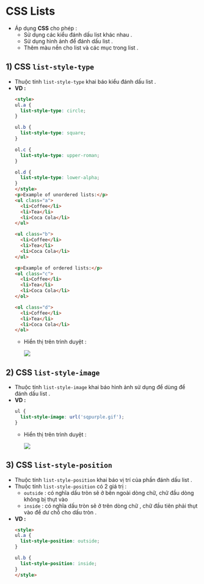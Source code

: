 # CSS Lists
- Áp dụng **CSS** cho phép :
    - Sử dụng các kiểu đánh dấu list khác nhau .
    - Sử dụng hình ảnh để đánh dấu list .
    - Thêm màu nền cho list và các mục trong list .
## **1) CSS `list-style-type`**
- Thuộc tính `list-style-type` khai báo kiểu đánh dấu list .
- **VD :**
    ```html
    <style>
    ul.a {
      list-style-type: circle;
    }

    ul.b {
      list-style-type: square;
    }

    ol.c {
      list-style-type: upper-roman;
    }

    ol.d {
      list-style-type: lower-alpha;
    }
    </style>
    <p>Example of unordered lists:</p>
    <ul class="a">
      <li>Coffee</li>
      <li>Tea</li>
      <li>Coca Cola</li>
    </ul>

    <ul class="b">
      <li>Coffee</li>
      <li>Tea</li>
      <li>Coca Cola</li>
    </ul>

    <p>Example of ordered lists:</p>
    <ol class="c">
      <li>Coffee</li>
      <li>Tea</li>
      <li>Coca Cola</li>
    </ol>

    <ol class="d">
      <li>Coffee</li>
      <li>Tea</li>
      <li>Coca Cola</li>
    </ol>
    ```
    - Hiển thị trên trình duyệt :

        <img src=https://i.imgur.com/rkMcg7O.png>

## **2) CSS `list-style-image`**
- Thuộc tính `list-style-image` khai báo hình ảnh sử dụng để dùng để đánh dấu list .
- **VD :**
    ```css
    ul {
      list-style-image: url('sqpurple.gif');
    }
    ```
    - Hiển thị trên trình duyệt :

        <img src=https://i.imgur.com/EB4dTVc.png>

## **3) CSS `list-style-position`**
- Thuộc tính `list-style-position` khai báo vị trí của phần đánh dấu list .
- Thuộc tính `list-style-position` có 2 giá trị :
    - `outside` : có nghĩa dấu tròn sẽ ở bên ngoài dòng chữ, chữ đầu dòng không bị thụt vào
    - `inside` : có nghĩa dấu tròn sẽ ở trên dòng chữ , chữ đầu tiên phải thụt vào để dư chỗ cho dấu tròn .
- **VD :**
    ```html
    <style>
    ul.a {
      list-style-position: outside;
    }

    ul.b {
      list-style-position: inside;
    }
    </style>